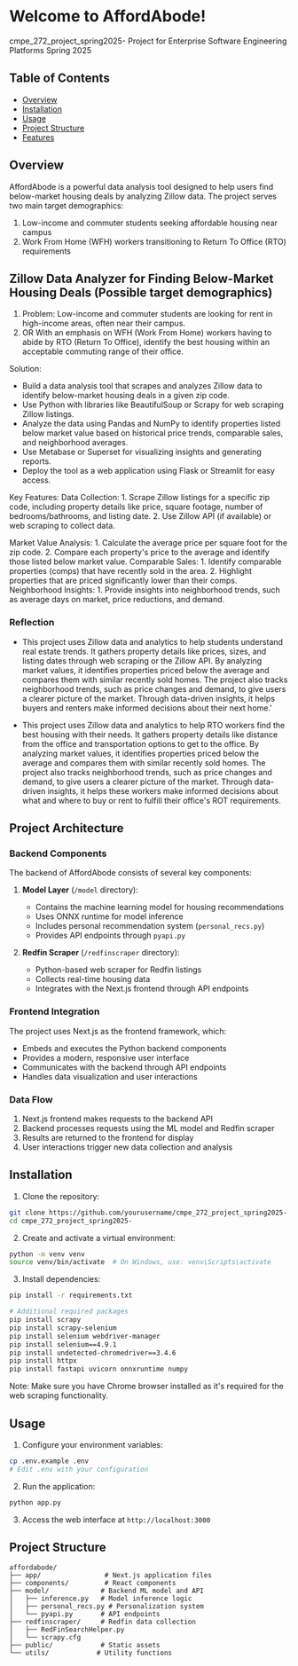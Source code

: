 # Welcome to AffordAbode!
cmpe_272_project_spring2025-
Project for Enterprise Software Engineering Platforms Spring 2025

## Table of Contents
- [Overview](#overview)
- [Installation](#installation)
- [Usage](#usage)
- [Project Structure](#project-structure)
- [Features](#features)

## Overview
AffordAbode is a powerful data analysis tool designed to help users find below-market housing deals by analyzing Zillow data. The project serves two main target demographics:
1. Low-income and commuter students seeking affordable housing near campus
2. Work From Home (WFH) workers transitioning to Return To Office (RTO) requirements

## Zillow Data Analyzer for Finding Below-Market Housing Deals (Possible target demographics)
1. Problem: Low-income and commuter students are looking for rent in high-income areas, often near their campus.
2. OR With an emphasis on WFH (Work From Home) workers having to abide by RTO (Return To Office), identify the best housing within an acceptable commuting range of their office.  

Solution:
- Build a data analysis tool that scrapes and analyzes Zillow data to identify below-market housing deals in a given zip code.
- Use Python with libraries like BeautifulSoup or Scrapy for web scraping Zillow listings.
- Analyze the data using Pandas and NumPy to identify properties listed below market value based on historical price trends, comparable sales, and neighborhood averages.
- Use Metabase or Superset for visualizing insights and generating reports.
- Deploy the tool as a web application using Flask or Streamlit for easy access.
  
Key Features:
  Data Collection:
    1. Scrape Zillow listings for a specific zip code, including property details like price, square footage, number of bedrooms/bathrooms, and listing date.
    2. Use Zillow API (if available) or web scraping to collect data.

   Market Value Analysis:
    1. Calculate the average price per square foot for the zip code.
    2. Compare each property's price to the average and identify those listed below market value.
  Comparable Sales:
    1. Identify comparable properties (comps) that have recently sold in the area.
    2. Highlight properties that are priced significantly lower than their comps.
  Neighborhood Insights:
    1. Provide insights into neighborhood trends, such as average days on market, price reductions, and demand.

  ### Reflection 
  - This project uses Zillow data and analytics to help students understand real estate trends. It gathers property details like prices, sizes, and listing dates through web scraping or the Zillow API. By analyzing market values, it identifies properties priced below the average and compares them with similar recently sold homes. The project also tracks neighborhood trends, such as price changes and demand, to give users a clearer picture of the market. Through data-driven insights, it helps buyers and renters make informed decisions about their next home.'

  - This project uses Zillow data and analytics to help RTO workers find the best housing with their needs. It gathers property details like distance from the office and transportation options to get to the office. By analyzing market values, it identifies properties priced below the average and compares them with similar recently sold homes. The project also tracks neighborhood trends, such as price changes and demand, to give users a clearer picture of the market. Through data-driven insights, it helps these workers make informed decisions about what and where to buy or rent to fulfill their office's ROT requirements.

## Project Architecture

### Backend Components
The backend of AffordAbode consists of several key components:

1. **Model Layer** (`/model` directory):
   - Contains the machine learning model for housing recommendations
   - Uses ONNX runtime for model inference
   - Includes personal recommendation system (`personal_recs.py`)
   - Provides API endpoints through `pyapi.py`

2. **Redfin Scraper** (`/redfinscraper` directory):
   - Python-based web scraper for Redfin listings
   - Collects real-time housing data
   - Integrates with the Next.js frontend through API endpoints

### Frontend Integration
The project uses Next.js as the frontend framework, which:
- Embeds and executes the Python backend components
- Provides a modern, responsive user interface
- Communicates with the backend through API endpoints
- Handles data visualization and user interactions

### Data Flow
1. Next.js frontend makes requests to the backend API
2. Backend processes requests using the ML model and Redfin scraper
3. Results are returned to the frontend for display
4. User interactions trigger new data collection and analysis

## Installation
1. Clone the repository:
```bash
git clone https://github.com/yourusername/cmpe_272_project_spring2025-.git
cd cmpe_272_project_spring2025-
```

2. Create and activate a virtual environment:
```bash
python -m venv venv
source venv/bin/activate  # On Windows, use: venv\Scripts\activate
```

3. Install dependencies:
```bash
pip install -r requirements.txt

# Additional required packages
pip install scrapy
pip install scrapy-selenium
pip install selenium webdriver-manager
pip install selenium==4.9.1
pip install undetected-chromedriver==3.4.6
pip install httpx
pip install fastapi uvicorn onnxruntime numpy
```

Note: Make sure you have Chrome browser installed as it's required for the web scraping functionality.

## Usage
1. Configure your environment variables:
```bash
cp .env.example .env
# Edit .env with your configuration
```

2. Run the application:
```bash
python app.py
```

3. Access the web interface at `http://localhost:3000`

## Project Structure
```
affordabode/
├── app/                # Next.js application files
├── components/         # React components
├── model/             # Backend ML model and API
│   ├── inference.py   # Model inference logic
│   ├── personal_recs.py # Personalization system
│   └── pyapi.py       # API endpoints
├── redfinscraper/     # Redfin data collection
│   ├── RedFinSearchHelper.py
│   └── scrapy.cfg
├── public/            # Static assets
└── utils/            # Utility functions
```

